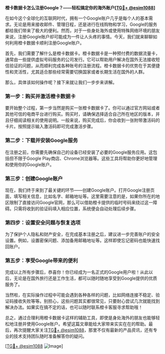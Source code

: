 **橙卡数据卡怎么注册Google？——轻松搞定你的海外账户[[TG💪+ @esim1088](https://t.me/s/esim1088)]**

在如今这个全球化的互联网时代，拥有一个Google账户几乎是每个人的基本需求。无论是用来接收邮件、管理日程，还是进行在线购物和学习，Google的服务都给我们带来了极大的便利。然而，对于一些身处海外或使用特殊网络环境的朋友来说，注册Google账户却可能成为一件让人头疼的事情。今天，我们就来聊聊如何利用橙卡数据卡顺利注册Google账户。

首先，我们需要了解什么是橙卡数据卡。橙卡数据卡是一种预付费的数据流量卡，通常由一些提供虚拟号码服务的公司发行。它可以帮助用户解决在国外无法接收短信验证的问题，从而顺利完成各种账号的注册流程。橙卡数据卡的优势在于其便捷性和灵活性，尤其适合那些经常需要切换国家或者长期生活在国外的人群。

那么，具体该如何操作呢？接下来就让我们一步步来讲解。

### 第一步：购买并激活橙卡数据卡

要开始整个过程，第一步当然是购买一张橙卡数据卡了。你可以通过官方网站或者其他可信的电商平台进行购买。购买时，请确保选择适合自己所在地区的版本，并且仔细阅读相关的使用说明。一般来说，购买完成后，你会收到一张附带激活码的卡片。按照提示输入激活码即可完成激活步骤。

### 第二步：下载并安装Google服务

在注册之前，你需要先确保自己的设备已经安装了必要的Google服务应用。这包括但不限于Google Play商店、Chrome浏览器等。这些工具将帮助你更好地管理和使用你的Google账户。

### 第三步：创建Google账户

现在，我们终于来到了最关键的环节——创建Google账户。打开Google注册页面，填写相关信息，比如名字、邮箱地址等。这里需要注意的是，如果你所在的地区限制了直接访问Google官网，那么可以借助橙卡提供的临时号码来绕过这一障碍。只需将收到的验证码填入相应位置，系统便会自动处理后续步骤。

### 第四步：设置安全问题与恢复选项

为了保护个人隐私和财产安全，在完成基本注册之后，建议进一步完善账户的安全设置。例如，设置密保问题、添加备用邮箱地址等。这样即使忘记密码也能快速找回账户。

### 第五步：享受Google带来的便利

完成以上所有步骤后，恭喜你！你已经成为一名正式的Google用户啦！从此以后，无论是在国外旅行还是工作生活，都可以随时随地享受到Google提供的优质服务了。

当然啦，在实际操作过程中可能会遇到各种各样的问题，比如网络连接不稳定、验证码接收失败等等。别担心，这些问题其实都很常见，只要耐心尝试几次就能找到解决办法。如果实在搞不定的话，也可以随时联系橙卡客服寻求帮助哦！

总之，通过合理利用橙卡数据卡这样的辅助工具，即使是身处海外的朋友也能够轻松地注册并使用Google账户。希望这篇文章能给大家带来实实在在的帮助。最后，再次提醒大家关注[TG💪+ @esim1088](https://t.me/s/esim1088)，那里不仅有最新的产品资讯，还有专业的技术支持团队随时准备解答你的疑问。

[[TG💪+ @esim1088](https://t.me/s/esim1088) ![Image](https://i.postimg.cc/4NQfJmqS/Snipaste-2025-05-13-00-14-12.png)]